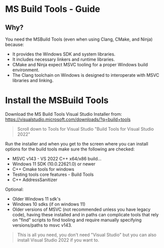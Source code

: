 # MS Build Tools - Guide

## Why?

You need the MSBuild Tools (even when using Clang, CMake, and Ninja) because:

* It provides the Windows SDK and system libraries.
* It includes necessary linkers and runtime libraries.
* CMake and Ninja expect MSVC tooling for a proper Windows build environment.
* The Clang toolchain on Windows is designed to interoperate with MSVC libraries and linking.

# Install the MSBuild Tools

Download the MS Build Tools Visual Studio Installer from: https://visualstudio.microsoft.com/downloads/?q=build+tools

> Scroll down to Tools for Visual Studio "Build Tools for Visual Studio 2022"

Run the installer and when you get to the screen where you can install options for the build tools make sure the following are checked:

* MSVC v143 - VS 2022 C++ x64/x86 build...
* Windows 11 SDK (10.0.22621.0) or newer
* C++ Cmake tools for windows
* Testing tools core features - Build Tools
* C++ AddressSanitizer

Optional:

* Older Windows 11 sdk's
* Windows 10 sdks (if on windows 11)
* Older versions of MSVC (not recommended unless you have legacy code), having these installed and in paths can complicate tools that rely on "find" scripts to find tooling and require manually specifying versions/paths to msvc v143.


> This is all you need, you don't need "Visual Studio" but you can also install Visual Studio 2022 if you want to.
